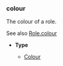 ### colour [](https://discordpy.readthedocs.io/en/v1.7.3/api.html#discord.AuditLogDiff.colour)

The colour of a role.

See also [Role.colour](discord/Discord%20Models/Role/colour)

- **Type**

	- [Colour](discord/Data%20Classes/Colour/Colour)

